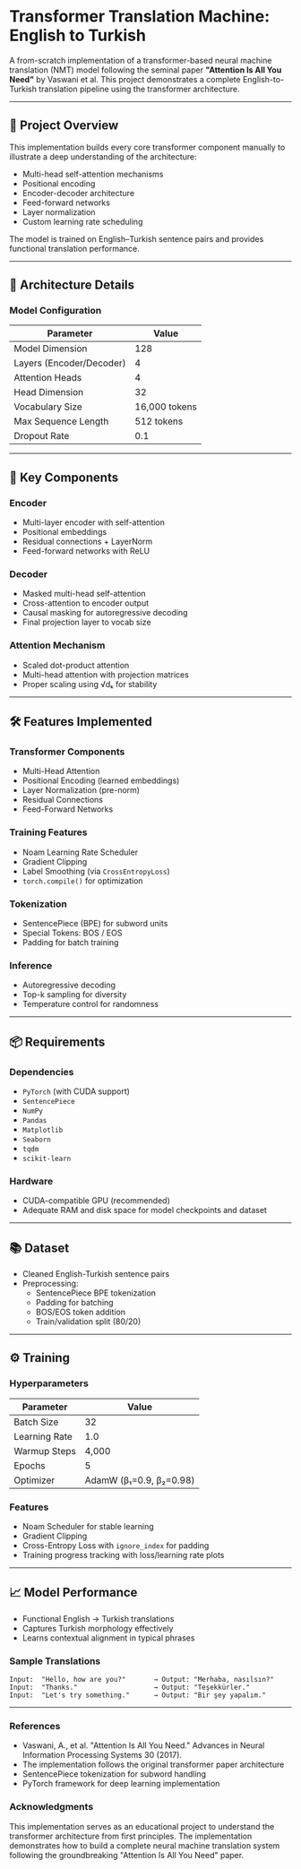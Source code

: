 # Transformer Translation Machine: English to Turkish

A from-scratch implementation of a transformer-based neural machine translation (NMT) model following the seminal paper **"Attention Is All You Need"** by Vaswani et al. This project demonstrates a complete English-to-Turkish translation pipeline using the transformer architecture.

---

## 🚀 Project Overview

This implementation builds every core transformer component manually to illustrate a deep understanding of the architecture:

- Multi-head self-attention mechanisms  
- Positional encoding  
- Encoder-decoder architecture  
- Feed-forward networks  
- Layer normalization  
- Custom learning rate scheduling  

The model is trained on English–Turkish sentence pairs and provides functional translation performance.

---

## 🧱 Architecture Details

### Model Configuration

| Parameter             | Value         |
|-----------------------|---------------|
| Model Dimension       | 128           |
| Layers (Encoder/Decoder) | 4         |
| Attention Heads       | 4             |
| Head Dimension        | 32            |
| Vocabulary Size       | 16,000 tokens |
| Max Sequence Length   | 512 tokens    |
| Dropout Rate          | 0.1           |

---

## 🔑 Key Components

### Encoder
- Multi-layer encoder with self-attention
- Positional embeddings
- Residual connections + LayerNorm
- Feed-forward networks with ReLU

### Decoder
- Masked multi-head self-attention
- Cross-attention to encoder output
- Causal masking for autoregressive decoding
- Final projection layer to vocab size

### Attention Mechanism
- Scaled dot-product attention
- Multi-head attention with projection matrices
- Proper scaling using √dₖ for stability

---

## 🛠️ Features Implemented

### Transformer Components
- Multi-Head Attention
- Positional Encoding (learned embeddings)
- Layer Normalization (pre-norm)
- Residual Connections
- Feed-Forward Networks

### Training Features
- Noam Learning Rate Scheduler
- Gradient Clipping
- Label Smoothing (via `CrossEntropyLoss`)
- `torch.compile()` for optimization

### Tokenization
- SentencePiece (BPE) for subword units
- Special Tokens: BOS / EOS
- Padding for batch training

### Inference
- Autoregressive decoding
- Top-k sampling for diversity
- Temperature control for randomness

---

## 📦 Requirements

### Dependencies
- `PyTorch` (with CUDA support)
- `SentencePiece`
- `NumPy`
- `Pandas`
- `Matplotlib`
- `Seaborn`
- `tqdm`
- `scikit-learn`

### Hardware
- CUDA-compatible GPU (recommended)
- Adequate RAM and disk space for model checkpoints and dataset

---

## 📚 Dataset

- Cleaned English-Turkish sentence pairs
- Preprocessing:
  - SentencePiece BPE tokenization
  - Padding for batching
  - BOS/EOS token addition
  - Train/validation split (80/20)

---

## ⚙️ Training

### Hyperparameters

| Parameter         | Value       |
|-------------------|-------------|
| Batch Size        | 32          |
| Learning Rate     | 1.0         |
| Warmup Steps      | 4,000       |
| Epochs            | 5           |
| Optimizer         | AdamW (β₁=0.9, β₂=0.98) |

### Features
- Noam Scheduler for stable learning
- Gradient Clipping
- Cross-Entropy Loss with `ignore_index` for padding
- Training progress tracking with loss/learning rate plots

---

## 📈 Model Performance

- Functional English → Turkish translations
- Captures Turkish morphology effectively
- Learns contextual alignment in typical phrases

### Sample Translations
```text
Input:  "Hello, how are you?"       → Output: "Merhaba, nasılsın?"
Input:  "Thanks."                   → Output: "Teşekkürler."
Input:  "Let's try something."      → Output: "Bir şey yapalım."
```
---
### References
- Vaswani, A., et al. "Attention Is All You Need." Advances in Neural Information Processing Systems 30 (2017).
- The implementation follows the original transformer paper architecture
- SentencePiece tokenization for subword handling
- PyTorch framework for deep learning implementation

### Acknowledgments
This implementation serves as an educational project to understand the transformer architecture from first principles. The implementation demonstrates how to build a complete neural machine translation system following the groundbreaking "Attention Is All You Need" paper.
